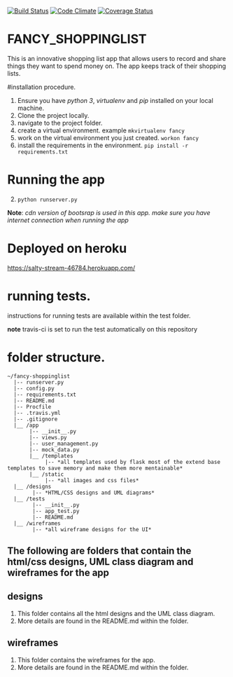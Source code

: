 [![Build Status](https://travis-ci.org/dann254/fancy-shoppinglist.svg?branch=flask-basics)](https://travis-ci.org/dann254/fancy-shoppinglist)
[![Code Climate](https://codeclimate.com/github/dann254/fancy-shoppinglist/badges/gpa.svg)](https://codeclimate.com/github/dann254/fancy-shoppinglist/)
[![Coverage Status](https://coveralls.io/repos/github/dann254/fancy-shoppinglist/badge.svg)](https://coveralls.io/github/dann254/fancy-shoppinglist)

# FANCY_SHOPPINGLIST
This is an innovative shopping list app that allows users to record and share things they want to spend money on. The app keeps track of their shopping lists.

#installation procedure.
  1. Ensure you have *python 3*, *virtualenv* and *pip* installed on your local machine.
  2. Clone the project locally.
  3. navigate to the project folder.
  4. create a virtual environment. example `mkvirtualenv fancy`
  5. work on the virtual environment you just created. `workon fancy`
  6. install the requirements in the environment. `pip install -r requirements.txt`

# Running the app
  2. `python runserver.py`

  **Note**: *cdn version of bootsrap is used in this app. make sure you have internet connection when running the app*

# Deployed on heroku
  https://salty-stream-46784.herokuapp.com/

# running tests.
  instructions for running tests are available within the test folder.

  **note** travis-ci is set to run the test automatically on this repository

# folder structure.
```
~/fancy-shoppinglist
  |-- runserver.py
  |-- config.py
  |-- requirements.txt
  |-- README.md
  |-- Procfile
  |-- .travis.yml
  |-- .gitignore
  |__ /app      
       |-- __init__.py
       |-- views.py
       |-- user_management.py
       |-- mock_data.py
       |__ /templates
            |-- *all templates used by flask most of the extend base templates to save memory and make them more mentainable*
       |__ /static
            |-- *all images and css files*
  |__ /designs
        |-- *HTML/CSS designs and UML diagrams*
  |__ /tests
        |-- __init__.py
        |-- app_test.py
        |-- README.md
  |__ /wireframes
        |-- *all wireframe designs for the UI*
```
## The following are folders that contain the html/css designs, UML class diagram and wireframes for the app

## designs
  1. This folder contains all the html designs and the UML class diagram.
  2. More details are found in the README.md within the folder.

## wireframes
  1. This folder contains the wireframes for the app.
  2. More details are found in the README.md within the folder.

